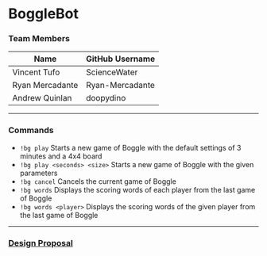 # BoggleBot

### Team Members
| Name | GitHub Username |
|--|--|
| Vincent Tufo | ScienceWater |
| Ryan Mercadante | Ryan-Mercadante |
| Andrew Quinlan | doopydino |
___
### Commands
- `!bg play` Starts a new game of Boggle with the default settings of 3 minutes and a 4x4 board
- `!bg play <seconds> <size>` Starts a new game of Boggle with the given parameters
- `!bg cancel` Cancels the current game of Boggle
- `!bg words` Displays the scoring words of each player from the last game of Boggle
- `!bg words <player>` Displays the scoring words of the given player from the last game of Boggle
___
### [Design Proposal](DESIGN.md)
<!--stackedit_data:
eyJoaXN0b3J5IjpbMTM2NzMzMjI4LDg2MjE5NTkzNV19
-->
